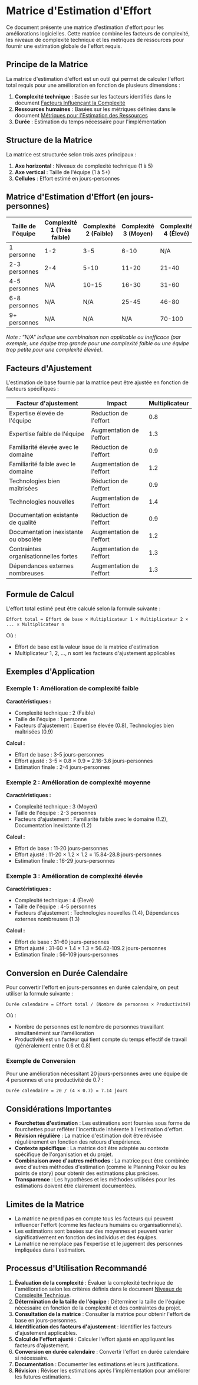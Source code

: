 # Matrice d'Estimation d'Effort

Ce document présente une matrice d'estimation d'effort pour les améliorations logicielles. Cette matrice combine les facteurs de complexité, les niveaux de complexité technique et les métriques de ressources pour fournir une estimation globale de l'effort requis.

## Principe de la Matrice

La matrice d'estimation d'effort est un outil qui permet de calculer l'effort total requis pour une amélioration en fonction de plusieurs dimensions :

1. **Complexité technique** : Basée sur les facteurs identifiés dans le document [Facteurs Influençant la Complexité](complexity-factors.md)
2. **Ressources humaines** : Basées sur les métriques définies dans le document [Métriques pour l'Estimation des Ressources](resource-metrics.md)
3. **Durée** : Estimation du temps nécessaire pour l'implémentation

## Structure de la Matrice

La matrice est structurée selon trois axes principaux :

1. **Axe horizontal** : Niveaux de complexité technique (1 à 5)
2. **Axe vertical** : Taille de l'équipe (1 à 5+)
3. **Cellules** : Effort estimé en jours-personnes

## Matrice d'Estimation d'Effort (en jours-personnes)

| Taille de l'équipe | Complexité 1 (Très faible) | Complexité 2 (Faible) | Complexité 3 (Moyen) | Complexité 4 (Élevé) | Complexité 5 (Très élevé) |
|-------------------|---------------------------|----------------------|---------------------|---------------------|--------------------------|
| 1 personne        | 1-2                       | 3-5                  | 6-10                | N/A                 | N/A                      |
| 2-3 personnes     | 2-4                       | 5-10                 | 11-20               | 21-40               | N/A                      |
| 4-5 personnes     | N/A                       | 10-15                | 16-30               | 31-60               | 61-90                    |
| 6-8 personnes     | N/A                       | N/A                  | 25-45               | 46-80               | 81-120                   |
| 9+ personnes      | N/A                       | N/A                  | N/A                 | 70-100              | 101-200+                 |

*Note : "N/A" indique une combinaison non applicable ou inefficace (par exemple, une équipe trop grande pour une complexité faible ou une équipe trop petite pour une complexité élevée).*

## Facteurs d'Ajustement

L'estimation de base fournie par la matrice peut être ajustée en fonction de facteurs spécifiques :

| Facteur d'ajustement | Impact | Multiplicateur |
|----------------------|--------|---------------|
| Expertise élevée de l'équipe | Réduction de l'effort | 0.8 |
| Expertise faible de l'équipe | Augmentation de l'effort | 1.3 |
| Familiarité élevée avec le domaine | Réduction de l'effort | 0.9 |
| Familiarité faible avec le domaine | Augmentation de l'effort | 1.2 |
| Technologies bien maîtrisées | Réduction de l'effort | 0.9 |
| Technologies nouvelles | Augmentation de l'effort | 1.4 |
| Documentation existante de qualité | Réduction de l'effort | 0.9 |
| Documentation inexistante ou obsolète | Augmentation de l'effort | 1.2 |
| Contraintes organisationnelles fortes | Augmentation de l'effort | 1.3 |
| Dépendances externes nombreuses | Augmentation de l'effort | 1.3 |

## Formule de Calcul

L'effort total estimé peut être calculé selon la formule suivante :

```
Effort total = Effort de base × Multiplicateur 1 × Multiplicateur 2 × ... × Multiplicateur n
```

Où :
- Effort de base est la valeur issue de la matrice d'estimation
- Multiplicateur 1, 2, ..., n sont les facteurs d'ajustement applicables

## Exemples d'Application

### Exemple 1 : Amélioration de complexité faible

**Caractéristiques :**
- Complexité technique : 2 (Faible)
- Taille de l'équipe : 1 personne
- Facteurs d'ajustement : Expertise élevée (0.8), Technologies bien maîtrisées (0.9)

**Calcul :**
- Effort de base : 3-5 jours-personnes
- Effort ajusté : 3-5 × 0.8 × 0.9 = 2.16-3.6 jours-personnes
- Estimation finale : 2-4 jours-personnes

### Exemple 2 : Amélioration de complexité moyenne

**Caractéristiques :**
- Complexité technique : 3 (Moyen)
- Taille de l'équipe : 2-3 personnes
- Facteurs d'ajustement : Familiarité faible avec le domaine (1.2), Documentation inexistante (1.2)

**Calcul :**
- Effort de base : 11-20 jours-personnes
- Effort ajusté : 11-20 × 1.2 × 1.2 = 15.84-28.8 jours-personnes
- Estimation finale : 16-29 jours-personnes

### Exemple 3 : Amélioration de complexité élevée

**Caractéristiques :**
- Complexité technique : 4 (Élevé)
- Taille de l'équipe : 4-5 personnes
- Facteurs d'ajustement : Technologies nouvelles (1.4), Dépendances externes nombreuses (1.3)

**Calcul :**
- Effort de base : 31-60 jours-personnes
- Effort ajusté : 31-60 × 1.4 × 1.3 = 56.42-109.2 jours-personnes
- Estimation finale : 56-109 jours-personnes

## Conversion en Durée Calendaire

Pour convertir l'effort en jours-personnes en durée calendaire, on peut utiliser la formule suivante :

```
Durée calendaire = Effort total / (Nombre de personnes × Productivité)
```

Où :
- Nombre de personnes est le nombre de personnes travaillant simultanément sur l'amélioration
- Productivité est un facteur qui tient compte du temps effectif de travail (généralement entre 0.6 et 0.8)

### Exemple de Conversion

Pour une amélioration nécessitant 20 jours-personnes avec une équipe de 4 personnes et une productivité de 0.7 :

```
Durée calendaire = 20 / (4 × 0.7) = 7.14 jours
```

## Considérations Importantes

- **Fourchettes d'estimation** : Les estimations sont fournies sous forme de fourchettes pour refléter l'incertitude inhérente à l'estimation d'effort.
- **Révision régulière** : La matrice d'estimation doit être révisée régulièrement en fonction des retours d'expérience.
- **Contexte spécifique** : La matrice doit être adaptée au contexte spécifique de l'organisation et du projet.
- **Combinaison avec d'autres méthodes** : La matrice peut être combinée avec d'autres méthodes d'estimation (comme le Planning Poker ou les points de story) pour obtenir des estimations plus précises.
- **Transparence** : Les hypothèses et les méthodes utilisées pour les estimations doivent être clairement documentées.

## Limites de la Matrice

- La matrice ne prend pas en compte tous les facteurs qui peuvent influencer l'effort (comme les facteurs humains ou organisationnels).
- Les estimations sont basées sur des moyennes et peuvent varier significativement en fonction des individus et des équipes.
- La matrice ne remplace pas l'expertise et le jugement des personnes impliquées dans l'estimation.

## Processus d'Utilisation Recommandé

1. **Évaluation de la complexité** : Évaluer la complexité technique de l'amélioration selon les critères définis dans le document [Niveaux de Complexité Technique](complexity-levels.md).
2. **Détermination de la taille de l'équipe** : Déterminer la taille de l'équipe nécessaire en fonction de la complexité et des contraintes du projet.
3. **Consultation de la matrice** : Consulter la matrice pour obtenir l'effort de base en jours-personnes.
4. **Identification des facteurs d'ajustement** : Identifier les facteurs d'ajustement applicables.
5. **Calcul de l'effort ajusté** : Calculer l'effort ajusté en appliquant les facteurs d'ajustement.
6. **Conversion en durée calendaire** : Convertir l'effort en durée calendaire si nécessaire.
7. **Documentation** : Documenter les estimations et leurs justifications.
8. **Révision** : Réviser les estimations après l'implémentation pour améliorer les futures estimations.
